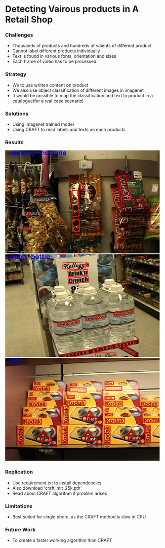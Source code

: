 # Detecting Vairous products in A Retail Shop

### Challenges 
- Thousands of products and hundreds of vaients of different product
- Cannot label different products individually 
- Text is found in various fonts, orientation and sizes
- Each frame of video has to be processed 

### Strategy
- We to use written content on product
- We also use object classification of different images in imagenet 
- It would be possible to map the classification and text to product in a catalogue(for a real case scenario)

### Solutions
- Using imagenet trained model 
- Using CRAFT to read labels and texts on  each products

### Results
<img width="500" alt="teaser" src="./results/frame1.jpg">
<img width="500" alt="teaser" src="./results/frame2.jpg">
<img width="500" alt="teaser" src="./results/frame3.jpg">

### Replication 
- Use requirement.txt to install dependencies 
- Also download 'craft_mlt_25k.pth' 
- Read about CRAFT algorithm if problem arises 

### Limitations 
- Best suited for single photo, as the CRAFT method is slow in CPU 
 
### Future Work 
- To create a faster working algorithm than CRAFT



